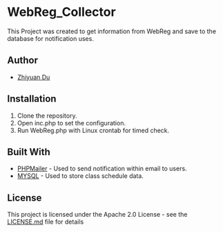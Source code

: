 # WebReg_Collector

This Project was created to get information from WebReg and save to the database for notification uses.

## Author

* [Zhiyuan Du](https://github.com/lYesterdaYl)

## Installation

1. Clone the repository.
2. Open inc.php to set the configuration.
3. Run WebReg.php with Linux crontab for timed check.


## Built With

* [PHPMailer](https://github.com/PHPMailer/PHPMailer) - Used to send notification within email to users.
* [MYSQL](https://www.mysql.com/) - Used to store class schedule data.

## License

This project is licensed under the Apache 2.0 License - see the [LICENSE.md](LICENSE.md) file for details